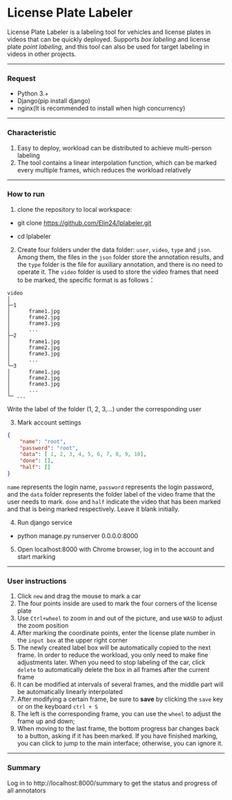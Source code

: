 #   License Plate Labeler

License Plate Labeler is a labeling tool for vehicles and license plates in videos that can be quickly deployed. Supports *box labeling* and license plate *point labeling*, and this tool can also be used for target labeling in videos in other projects.


----

### Request
* Python 3.+
* Django(pip install django)
* nginx(It is recommended to install when high concurrency)


------

### Characteristic
1. Easy to deploy, workload can be distributed to achieve multi-person labeling
2. The tool contains a linear interpolation function, which can be marked every multiple frames, which reduces the workload relatively

----



### How to run

1. clone the repository to local workspace:

*   git clone https://github.com/Elin24/lplabeler.git

*   cd lplabeler

2. Create four folders under the data folder: `user`, `video`, `type` and `json`. Among them, the files in the `json` folder store the annotation results, and the `type` folder is the file for auxiliary annotation, and there is no need to operate it. The `video` folder is used to store the video frames that need to be marked, the specific format is as follows：
```
video
│  
├─1
│      frame1.jpg
│      frame2.jpg
│      frame3.jpg
│      ...
├─2
│      frame1.jpg
│      frame2.jpg
│      frame3.jpg
│      ...
└─3
│      frame1.jpg
│      frame2.jpg
│      frame3.jpg
│      ...
└─ ...
```
Write the label of the folder (1, 2, 3,...) under the corresponding user



3. Mark account settings
```json
{
    "name": "root",
    "password": "root",
    "data": [ 1, 2, 3, 4, 5, 6, 7, 8, 9, 10],
    "done": [],
    "half": []
}
```
`name` represents the login name, `password` represents the login password, and the `data` folder represents the folder label of the video frame that the user needs to mark. `done` and `half` indicate the video that has been marked and that is being marked respectively. Leave it blank initially.


4. Run django service

*   python manage.py runserver 0.0.0.0:8000

5. Open localhost:8000 with Chrome browser, log in to the account and start marking


----


### User instructions

1. Click `new` and drag the mouse to mark a car
2. The four points inside are used to mark the four corners of the license plate
3. Use `Ctrl+wheel` to zoom in and out of the picture, and use `WASD` to adjust the zoom position
4. After marking the coordinate points, enter the license plate number in the `input box` at the upper right corner
5. The newly created label box will be automatically copied to the next frame. In order to reduce the workload, you only need to make fine adjustments later. When you need to stop labeling of the car, click `delete` to automatically delete the box in all frames after the current frame
5. It can be modified at intervals of several frames, and the middle part will be automatically linearly interpolated
6. After modifying a certain frame, be sure to **save** by clicking the `save` key or on the keyboard `ctrl + S`
7. The left is the corresponding frame, you can use the `wheel` to adjust the frame up and down;
8. When moving to the last frame, the bottom progress bar changes back to a button, asking if it has been marked. If you have finished marking, you can click to jump to the main interface; otherwise, you can ignore it.

---



### Summary
Log in to http://localhost:8000/summary to get the status and progress of all annotators
